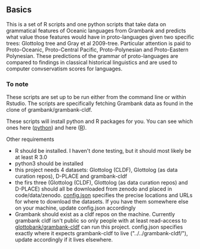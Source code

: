 ## Basics

This is a set of R scripts and one python scripts that take data on grammatical features of Oceanic languages from Grambank and predicts what value those features would have in proto-languages given two specific trees: Glottolog tree and Gray et al 2009-tree. Particular attention is paid to Proto-Oceanic, Proto-Central Pacific, Proto-Polynesian and Proto-Eastern Polynesian. These predictions of the grammar of proto-languages are compared to findings in classical historical linguistics and are used to computer convservatism scores for languages.

### To note
These scripts are set up to be run either from the command line or within Rstudio. The scripts are specifically fetching Grambank data as found in the clone of grambank/grambank-cldf.

These scripts will install python and R packages for you. You can see which ones here ([python](https://github.com/HedvigS/Oceanic_computational_ASR/blob/main/code/1_requirements.txt)) and here ([R](https://github.com/HedvigS/Oceanic_computational_ASR/blob/main/code/1_requirements.R)).

Other requirements

*  R should be installed. I haven't done testing, but it should most likely be at least R 3.0
*  python3 should be installed
*  this project needs 4 datasets: Glottolog (CLDF), Glottolog (as data curation repos), D-PLACE and grambank-cldf
*  the firs three (Glottolog (CLDF), Glottolog (as data curation repos) and D-PLACE) should all be downloaded from zenodo and placed in code/data/zenodo. [config.json](https://github.com/HedvigS/Oceanic_computational_ASR/blob/main/code/config.json) specifies the precise locations and URLs for where to download the datasets. If you have them somewhere else on your machine, update config.json accordingly
* Grambank should exist as a cldf repos on the machine. Currently grambank cldf isn't public so only people with at least read-access to [glottobank/grambank-cldf](https://github.com/glottobank/grambank-cldf) can run this project. config.json specifies exactly where it expects grambank-cldf to live ("../../grambank-cldf/"), update accordingly if it lives elsewhere.
